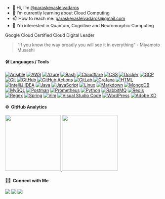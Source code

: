- 👋 Hi, I’m [@paraskevasleivadaros](https://github.com/paraskevasleivadaros)
- 🌱 I’m currently learning about Cloud Computing
- 📫 How to reach me: [paraskevasleivadaros@gmail.com](mailto:paraskevasleivadaros@gmail.com)
- 🧠 I'm interested in Quantum, Cognitive and Neuromorphic Computing

Google Cloud Certified Cloud Digital Leader

> “If you know the way broadly you will see it in everything” - Miyamoto Musashi

#### 🛠️ Languages / Tools
[![Ansible](https://skills.thijs.gg/icons?i=ansible)](https://www.ansible.com/)
[![AWS](https://skills.thijs.gg/icons?i=aws)](https://aws.amazon.com/)
[![Azure](https://skills.thijs.gg/icons?i=azure)](https://azure.microsoft.com/)
[![Bash](https://skills.thijs.gg/icons?i=bash)](https://www.gnu.org/software/bash/)
[![Cloudflare](https://skills.thijs.gg/icons?i=cloudflare)](https://www.cloudflare.com/)
[![CSS](https://skills.thijs.gg/icons?i=css)](https://developer.mozilla.org/en-US/docs/Web/CSS)
[![Docker](https://skills.thijs.gg/icons?i=docker)](https://www.docker.com/)
[![GCP](https://skills.thijs.gg/icons?i=gcp)](https://cloud.google.com/)
[![Git](https://skills.thijs.gg/icons?i=git)](https://git-scm.com/)
[![GitHub](https://skills.thijs.gg/icons?i=github)](https://github.com/)
[![GitHub Actions](https://skills.thijs.gg/icons?i=githubactions)](https://github.com/features/actions)
[![GitLab](https://skills.thijs.gg/icons?i=gitlab)](https://about.gitlab.com/)
[![Grafana](https://skills.thijs.gg/icons?i=grafana)](https://grafana.com/)
[![HTML](https://skills.thijs.gg/icons?i=html)](https://developer.mozilla.org/en-US/docs/Web/HTML)
[![IntelliJ IDEA](https://skills.thijs.gg/icons?i=idea)](https://www.jetbrains.com/idea/)
[![Java](https://skills.thijs.gg/icons?i=java)](https://www.oracle.com/java/)
[![JavaScript](https://skills.thijs.gg/icons?i=js)](https://developer.mozilla.org/en-US/docs/Web/JavaScript)
[![Linux](https://skills.thijs.gg/icons?i=linux)](https://www.linux.org/)
[![Markdown](https://skills.thijs.gg/icons?i=md)](https://daringfireball.net/projects/markdown/)
[![MongoDB](https://skills.thijs.gg/icons?i=mongodb)](https://www.mongodb.com/)
[![MySQL](https://skills.thijs.gg/icons?i=mysql)](https://www.mysql.com/)
[![Postman](https://skills.thijs.gg/icons?i=postman)](https://www.postman.com/)
[![Prometheus](https://skills.thijs.gg/icons?i=prometheus)](https://prometheus.io/)
[![Python](https://skills.thijs.gg/icons?i=py)](https://www.python.org/)
[![RabbitMQ](https://skills.thijs.gg/icons?i=rabbitmq)](https://www.rabbitmq.com/)
[![Redis](https://skills.thijs.gg/icons?i=redis)](https://redis.io/)
[![Regex](https://skills.thijs.gg/icons?i=regex)](https://www.regular-expressions.info/)
[![Spring](https://skills.thijs.gg/icons?i=spring)](https://spring.io/)
[![Vim](https://skills.thijs.gg/icons?i=vim)](https://www.vim.org/)
[![Visual Studio Code](https://skills.thijs.gg/icons?i=vscode)](https://code.visualstudio.com/)
[![WordPress](https://skills.thijs.gg/icons?i=wordpress)](https://wordpress.org/)
[![Adobe XD](https://skills.thijs.gg/icons?i=xd)](https://www.adobe.com/products/xd.html)

#### ⚙️ &nbsp;GitHub Analytics
<p align="justify">
<a href="https://github.com/paraskevasleivadaros">
  <img height="180em" src="https://github-readme-stats-eight-theta.vercel.app/api?username=paraskevasleivadaros&show_icons=true&theme=algolia&include_all_commits=true&count_private=true"/>
  <img height="180em" src="https://github-readme-stats-eight-theta.vercel.app/api/top-langs/?username=paraskevasleivadaros&layout=compact&langs_count=8&theme=algolia"/>
</a>
</p>

#### 🤝🏻 &nbsp;Connect with Me
<p>
<a href="https://twitter.com/parasleivadaros"><img src="https://img.shields.io/badge/-@paraskevasleivadaros-1877F2?style=flat&logo=Twitter&logoColor=white"/></a>
<a href="https://linkedin.com/in/paraskevasleivadaros"><img src="https://img.shields.io/badge/-paraskevasleivadaros-0077B5?style=flat&logo=Linkedin&logoColor=white"/></a>
<a href="mailto:paraskevasleivadaros@gmail.com"><img src="https://img.shields.io/badge/-paraskevasleivadaros@gmail.com-D14836?style=flat&logo=Gmail&logoColor=white"/></a>
</p>
